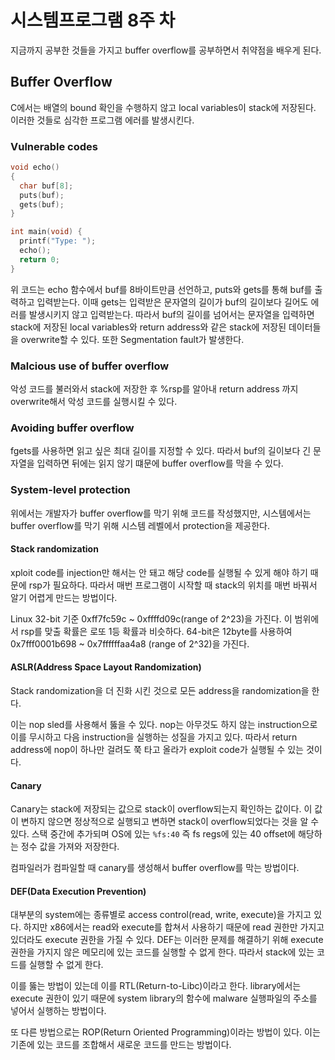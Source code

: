 # 시스템프로그램 8주 차

지금까지 공부한 것들을 가지고 buffer overflow를 공부하면서 취약점을 배우게 된다.

## Buffer Overflow

C에서는 배열의 bound 확인을 수행하지 않고 local variables이 stack에 저장된다. 이러한 것들로 심각한 프로그램 에러를 발생시킨다.

### Vulnerable codes

```c
void echo()
{
  char buf[8];
  puts(buf);
  gets(buf);
}

int main(void) {
  printf("Type: ");
  echo();
  return 0;
}
```

위 코드는 echo 함수에서 buf를 8바이트만큼 선언하고, puts와 gets를 통해 buf를 출력하고 입력받는다. 이때 gets는 입력받은 문자열의 길이가 buf의 길이보다 길어도 에러를 발생시키지 않고 입력받는다. 따라서 buf의 길이를 넘어서는 문자열을 입력하면 stack에 저장된 local variables와 return address와 같은 stack에 저장된 데이터들을 overwrite할 수 있다. 또한 Segmentation fault가 발생한다.

### Malcious use of buffer overflow

악성 코드를 불러와서 stack에 저장한 후 %rsp를 알아내 return address 까지 overwrite해서 악성 코드를 실행시킬 수 있다.

### Avoiding buffer overflow

fgets를 사용하면 읽고 싶은 최대 길이를 지정할 수 있다. 따라서 buf의 길이보다 긴 문자열을 입력하면 뒤에는 읽지 않기 떄문에 buffer overflow를 막을 수 있다.

### System-level protection

위에서는 개발자가 buffer overflow를 막기 위해 코드를 작성했지만, 시스템에서는 buffer overflow를 막기 위해 시스템 레벨에서 protection을 제공한다.

#### Stack randomization

xploit code를 injection만 해서는 안 돼고 해당 code를 실행될 수 있게 해야 하기 때문에 rsp가 필요하다. 따라서 매번 프로그램이 시작할 때 stack의 위치를 매번 바꿔서 알기 어렵게 만드는 방법이다.

Linux 32-bit 기준 0xff7fc59c ~ 0xffffd09c(range of 2^23)을 가진다. 이 범위에서 rsp를 맞출 확률은 로또 1등 확률과 비슷하다. 64-bit은 12byte를 사용하여 0x7fff0001b698 ~ 0x7ffffffaa4a8 (range of 2^32)을 가진다.

#### ASLR(Address Space Layout Randomization)

Stack randomization을 더 진화 시킨 것으로 모든 address을 randomization을 한다.

이는 nop sled를 사용해서 뚫을 수 있다. nop는 아무것도 하지 않는 instruction으로 이를 무시하고 다음 instruction을 실행하는 성질을 가지고 있다. 따라서 return address에 nop이 하나만 걸려도 쭉 타고 올라가 exploit code가 실행될 수 있는 것이다.

#### Canary

Canary는 stack에 저장되는 값으로 stack이 overflow되는지 확인하는 값이다. 이 값이 변하지 않으면 정상적으로 실행되고 변하면 stack이 overflow되었다는 것을 알 수 있다. 스택 중간에 추가되며 OS에 있는 `%fs:40` 즉 fs regs에 있는 40 offset에 해당하는 정수 값을 가져와 저장한다.

컴파일러가 컴파일할 때 canary를 생성해서 buffer overflow를 막는 방법이다.

#### DEF(Data Execution Prevention)

대부분의 system에는 종류별로 access control(read, write, execute)을 가지고 있다. 하지만 x86에서는 read와 execute를 합쳐서 사용하기 때문에 read 권한만 가지고 있더라도 execute 권한을 가질 수 있다. DEF는 이러한 문제를 해결하기 위해 execute 권한을 가지지 않은 메모리에 있는 코드를 실행할 수 없게 한다. 따라서 stack에 있는 코드를 실행할 수 없게 한다.

이를 뚫는 방법이 있는데 이를 RTL(Return-to-Libc)이라고 한다. library에서는 execute 권한이 있기 때문에 system library의 함수에 malware 실행파일의 주소를 넣어서 실행하는 방법이다.

또 다른 방법으로는 ROP(Return Oriented Programming)이라는 방법이 있다. 이는 기존에 있는 코드를 조합해서 새로운 코드를 만드는 방법이다.
